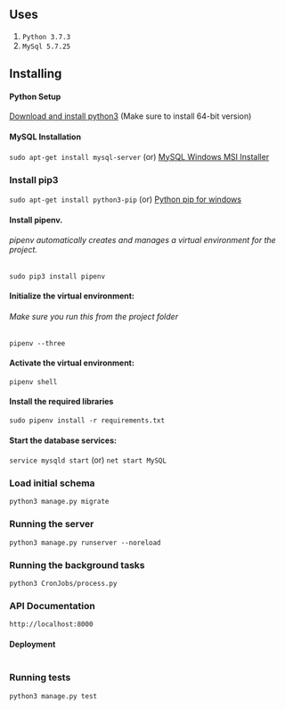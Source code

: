 ## Uses

1. `Python 3.7.3`
2. `MySql 5.7.25`

## Installing


#### Python Setup

[Download and install python3](https://www.python.org/downloads)
(Make sure to install 64-bit version)

#### MySQL Installation
```sudo apt-get install mysql-server```
(or)
[MySQL Windows MSI Installer](https://dev.mysql.com/downloads/windows/installer/5.7.html)


### Install pip3

```sudo apt-get install python3-pip``` (or) [Python pip for windows](https://github.com/BurntSushi/nfldb/wiki/Python-&-pip-Windows-installation)

#### Install pipenv. 
###### pipenv automatically creates and manages a virtual environment for the project.

```
sudo pip3 install pipenv
```

#### Initialize the virtual environment:

###### Make sure you run this from the project folder
```
pipenv --three
```

#### Activate the virtual environment:

```
pipenv shell
```

#### Install the required libraries

```
sudo pipenv install -r requirements.txt
```


#### Start the database services:

```service mysqld start``` (or) ```net start MySQL```


### Load initial schema

```
python3 manage.py migrate
```

### Running the server
```
python3 manage.py runserver --noreload
```

### Running the background tasks
```
python3 CronJobs/process.py
```

### API Documentation
```
http://localhost:8000
```

#### Deployment
```
```

### Running tests
```
python3 manage.py test
```


